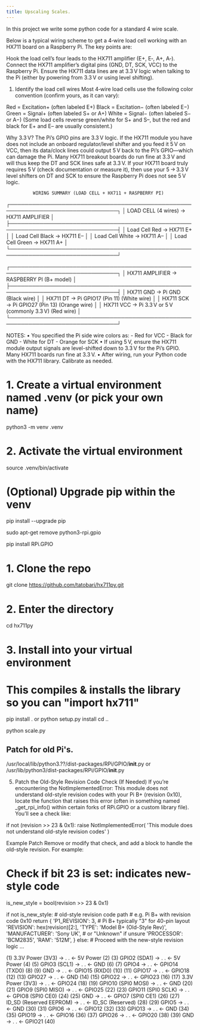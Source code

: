 ```yaml
---
title: Upscaling Scales.
---
```


In this project we write some python code for a standard 4 wire scale.

Below is a typical wiring scheme to get a 4‑wire load cell working with an HX711 board on a Raspberry Pi. The key points are:

Hook the load cell’s four leads to the HX711 amplifier (E+, E‑, A+, A‑).
Connect the HX711 amplifier’s digital pins (GND, DT, SCK, VCC) to the Raspberry Pi.
Ensure the HX711 data lines are at 3.3 V logic when talking to the Pi (either by powering from 3.3 V or using level shifting).

1. Identify the load cell wires
Most 4‑wire load cells use the following color convention (confirm yours, as it can vary):

Red = Excitation+ (often labeled E+)
Black = Excitation− (often labeled E−)
Green = Signal+ (often labeled S+ or A+)
White = Signal− (often labeled S− or A−)
(Some load cells reverse green/white for S+ and S–, but the red and black for E+ and E– are usually consistent.)

Why 3.3 V?
The Pi’s GPIO pins are 3.3 V logic.
If the HX711 module you have does not include an onboard regulator/level shifter and you feed it 5 V on VCC, then its data/clock lines could output 5 V back to the Pi’s GPIO—which can damage the Pi.
Many HX711 breakout boards do run fine at 3.3 V and will thus keep the DT and SCK lines safe at 3.3 V.
If your HX711 board truly requires 5 V (check documentation or measure it), then use your 5 → 3.3 V level shifters on DT and SCK to ensure the Raspberry Pi does not see 5 V logic.


              WIRING SUMMARY (LOAD CELL + HX711 + RASPBERRY PI)
┌───────────────────────────────────────────────────────────────────────────────┐
│ LOAD CELL (4 wires) → HX711 AMPLIFIER                                       │
├───────────────────────────────────────────────────────────────────────────────┤
│  Load Cell Red   →  HX711 E+                                                │
│  Load Cell Black →  HX711 E–                                                │
│  Load Cell White →  HX711 A–                                                │
│  Load Cell Green →  HX711 A+                                                │
└───────────────────────────────────────────────────────────────────────────────┘

┌───────────────────────────────────────────────────────────────────────────────┐
│ HX711 AMPLIFIER → RASPBERRY PI (B+ model)                                    │
├───────────────────────────────────────────────────────────────────────────────┤
│  HX711 GND  →  Pi GND        (Black wire)                                    │
│  HX711 DT   →  Pi GPIO17     (Pin 11)  (White wire)                          │
│  HX711 SCK  →  Pi GPIO27     (Pin 13)  (Orange wire)                         │
│  HX711 VCC  →  Pi 3.3 V or 5 V (commonly 3.3 V)  (Red wire)                   │
└───────────────────────────────────────────────────────────────────────────────┘

NOTES:
• You specified the Pi side wire colors as:
    - Red for VCC
    - Black for GND
    - White for DT
    - Orange for SCK
• If using 5 V, ensure the HX711 module output signals are level-shifted down to
  3.3 V for the Pi’s GPIO. Many HX711 boards run fine at 3.3 V.
• After wiring, run your Python code with the HX711 library. Calibrate as needed.


# 1. Create a virtual environment named .venv (or pick your own name)
python3 -m venv .venv

# 2. Activate the virtual environment
source .venv/bin/activate

# (Optional) Upgrade pip within the venv
pip install --upgrade pip

sudo apt-get remove python3-rpi.gpio

pip install RPi.GPIO

# 1. Clone the repo
git clone https://github.com/tatobari/hx711py.git

# 2. Enter the directory
cd hx711py

# 3. Install into your virtual environment
#    This compiles & installs the library so you can "import hx711"
pip install .
or
python setup.py install
cd ..

python scale.py

## Patch for old Pi's.
/usr/local/lib/python3.??/dist-packages/RPi/GPIO/__init__.py
or
/usr/lib/python3/dist-packages/RPi/GPIO/__init__.py


5. Patch the Old-Style Revision Code Check (If Needed)
If you’re encountering the NotImplementedError: This module does not understand old-style revision codes with your Pi B+ (revision 0x10), locate the function that raises this error (often in something named _get_rpi_info() within certain forks of RPi.GPIO or a custom library file). You’ll see a check like:

if not (revision >> 23 & 0x1):
    raise NotImplementedError(
        'This module does not understand old-style revision codes'
    )

Example Patch
Remove or modify that check, and add a block to handle the old-style revision. For example:

# Check if bit 23 is set: indicates new-style code
is_new_style = bool(revision >> 23 & 0x1)

if not is_new_style:
    # old-style revision code path
    # e.g. Pi B+ with revision code 0x10
    return {
        'P1_REVISION': 3,  # Pi B+ typically "3" for 40-pin layout
        'REVISION': hex(revision)[2:],
        'TYPE': 'Model B+ (Old-Style Rev)',
        'MANUFACTURER': 'Sony UK',     # or "Unknown" if unsure
        'PROCESSOR': 'BCM2835',
        'RAM': '512M',
    }
else:
    # Proceed with the new-style revision logic
    ...


(1)   3.3V Power (3V3)        -> . . <-  5V Power          (2)
(3)   GPIO2  (SDA1)           -> . . <-  5V Power          (4)
(5)   GPIO3  (SCL1)           -> . . <-  GND               (6)
(7)   GPIO4                   -> . . <-  GPIO14 (TXD0)     (8)
(9)   GND                     -> . . <-  GPIO15 (RXD0)     (10)
(11)  GPIO17                  -> . . <-  GPIO18            (12)
(13)  GPIO27                  -> . . <-  GND               (14)
(15)  GPIO22                  -> . . <-  GPIO23            (16)
(17)  3.3V Power (3V3)        -> . . <-  GPIO24            (18)
(19)  GPIO10 (SPI0 MOSI)      -> . . <-  GND               (20)
(21)  GPIO9  (SPI0 MISO)      -> . . <-  GPIO25            (22)
(23)  GPIO11 (SPI0 SCLK)      -> . . <-  GPIO8  (SPI0 CE0) (24)
(25)  GND                     -> . . <-  GPIO7  (SPI0 CE1) (26)
(27)  ID_SD (Reserved EEPROM) -> . . <-  ID_SC (Reserved)  (28)
(29)  GPIO5                   -> . . <-  GND               (30)
(31)  GPIO6                   -> . . <-  GPIO12            (32)
(33)  GPIO13                  -> . . <-  GND               (34)
(35)  GPIO19                  -> . . <-  GPIO16            (36)
(37)  GPIO26                  -> . . <-  GPIO20            (38)
(39)  GND                     -> . . <-  GPIO21            (40)